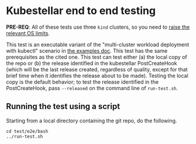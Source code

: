 #  Kubestellar end to end testing

**PRE-REQ**: All of these tests use three `kind` clusters, so you need to [raise the relevant OS limits](https://kind.sigs.k8s.io/docs/user/known-issues/#pod-errors-due-to-too-many-open-files).

This test is an executable variant of the "multi-cluster workload deployment with kubectl" scenario in [the examples doc](../../../docs/content/direct/examples.md). This test has the same prerequisites as the cited one. This test can test either (a) the  local copy of the repo or (b) the release identified in the kubestellar PostCreateHook (which will be the last release created, regardless of quality, except for that brief time when it identifies the release about to be made). Testing the local copy is the default behavior; to test the release identified in the PostCreateHook, pass `--released` on the command line of `run-test.sh`.

## Running the test using a script

Starting from a local directory containing the git repo, do the following.

```
cd test/e2e/bash
../run-test.sh
```